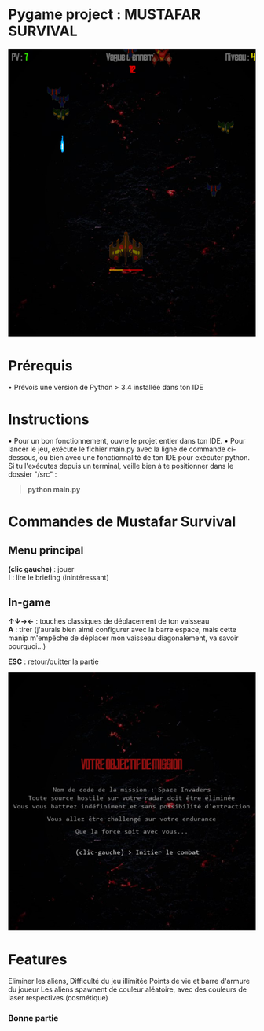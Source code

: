 # Pygame project : MUSTAFAR SURVIVAL

![Survival Game Overview](https://github.com/Ekyli/Mustafar-Survival-PygameProject/blob/main/img/miniature_projet.PNG?raw=true)

# Prérequis
• Prévois une version de Python > 3.4 installée dans ton IDE

# Instructions
• Pour un bon fonctionnement, ouvre le projet entier dans ton IDE.
• Pour lancer le jeu, exécute le fichier main.py avec la ligne de commande ci-dessous, ou bien avec une fonctionnalité de ton IDE pour exécuter python. Si tu l'exécutes depuis un terminal, veille bien à te positionner dans le dossier "/src" :
> **python main.py**
  
# Commandes de Mustafar Survival

  ## Menu principal
  **(clic gauche)** : jouer <br>
  **I** : lire le briefing (inintéressant)
  
  ## In-game
  **↑↓→←** : touches classiques de déplacement de ton vaisseau <br>
  **A** : tirer (j'aurais bien aimé configurer avec la barre espace, mais cette manip m'empêche de déplacer mon vaisseau diagonalement, va savoir pourquoi...)
  
  **ESC** : retour/quitter la partie

![Survival Game Briefing](https://github.com/Ekyli/Mustafar-Survival-PygameProject/blob/main/img/miniature_projet_briefing.PNG?raw=true)

# Features

  Eliminer les aliens,
  Difficulté du jeu illimitée
  Points de vie et barre d'armure du joueur
  Les aliens spawnent de couleur aléatoire, avec des couleurs de laser respectives (cosmétique)

### Bonne partie
